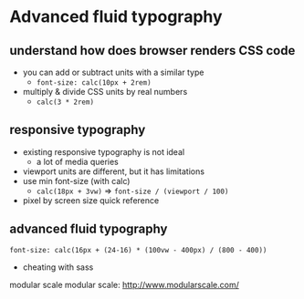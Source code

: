 # Advanced fluid typography
## understand how does browser renders CSS code

- you can add or subtract units with a similar type
    - `font-size: calc(10px + 2rem)`
- multiply & divide CSS units by real numbers
    - `calc(3 * 2rem)`

## responsive typography

- existing responsive typography is not ideal
    - a lot of media queries
- viewport units are different, but it has limitations
- use min font-size (with calc)
    - `calc(18px + 3vw)` => `font-size / (viewport / 100)`
- pixel by screen size quick reference

## advanced fluid typography
`font-size: calc(16px + (24-16) * (100vw - 400px) / (800 - 400))`

- cheating with sass

modular scale
modular scale: http://www.modularscale.com/
